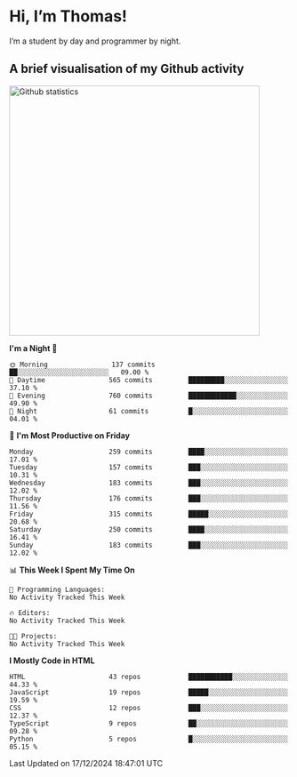 # Hi, I’m Thomas!
I’m a student by day and programmer by night.

## A brief visualisation of my Github activity

<img title="My Github statistics" alt="Github statistics" width="450px" src="https://github-readme-stats.vercel.app/api?username=thomasrettig&show_icons=true&include_all_commits=true&count_private=true&&hide=issues&theme=tokyonight&border_radius=6px"/>

<!--START_SECTION:waka-->
**I'm a Night 🦉** 

```text
🌞 Morning                137 commits         ██░░░░░░░░░░░░░░░░░░░░░░░   09.00 % 
🌆 Daytime                565 commits         █████████░░░░░░░░░░░░░░░░   37.10 % 
🌃 Evening                760 commits         ████████████░░░░░░░░░░░░░   49.90 % 
🌙 Night                  61 commits          █░░░░░░░░░░░░░░░░░░░░░░░░   04.01 % 
```
📅 **I'm Most Productive on Friday** 

```text
Monday                   259 commits         ████░░░░░░░░░░░░░░░░░░░░░   17.01 % 
Tuesday                  157 commits         ███░░░░░░░░░░░░░░░░░░░░░░   10.31 % 
Wednesday                183 commits         ███░░░░░░░░░░░░░░░░░░░░░░   12.02 % 
Thursday                 176 commits         ███░░░░░░░░░░░░░░░░░░░░░░   11.56 % 
Friday                   315 commits         █████░░░░░░░░░░░░░░░░░░░░   20.68 % 
Saturday                 250 commits         ████░░░░░░░░░░░░░░░░░░░░░   16.41 % 
Sunday                   183 commits         ███░░░░░░░░░░░░░░░░░░░░░░   12.02 % 
```


📊 **This Week I Spent My Time On** 

```text
💬 Programming Languages: 
No Activity Tracked This Week

🔥 Editors: 
No Activity Tracked This Week

🐱‍💻 Projects: 
No Activity Tracked This Week
```

**I Mostly Code in HTML** 

```text
HTML                     43 repos            ███████████░░░░░░░░░░░░░░   44.33 % 
JavaScript               19 repos            █████░░░░░░░░░░░░░░░░░░░░   19.59 % 
CSS                      12 repos            ███░░░░░░░░░░░░░░░░░░░░░░   12.37 % 
TypeScript               9 repos             ██░░░░░░░░░░░░░░░░░░░░░░░   09.28 % 
Python                   5 repos             █░░░░░░░░░░░░░░░░░░░░░░░░   05.15 % 
```




 Last Updated on 17/12/2024 18:47:01 UTC
<!--END_SECTION:waka-->
